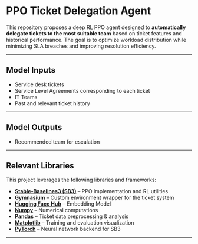 # PPO Ticket Delegation Agent

This repository proposes a deep RL PPO agent designed to **automatically delegate tickets to the most suitable team** based on ticket features and historical performance. The goal is to optimize workload distribution while minimizing SLA breaches and improving resolution efficiency.  

---

##  Model Inputs

- Service desk tickets
- Service Level Agreements corresponding to each ticket
- IT Teams
- Past and relevant ticket history
---

##  Model Outputs

- Recommended team for escalation
---
## Relevant Libraries

This project leverages the following libraries and frameworks:

- [**Stable-Baselines3 (SB3)**](https://stable-baselines3.readthedocs.io/) – PPO implementation and RL utilities  
- [**Gymnasium**](https://github.com/Farama-Foundation/Gymnasium) – Custom environment wrapper for the ticket system  
- [**Hugging Face Hub**](https://huggingface.co/) – Embedding Model   
- [**Numpy**](https://numpy.org/) – Numerical computations  
- [**Pandas**](https://pandas.pydata.org/) – Ticket data preprocessing & analysis  
- [**Matplotlib**](https://matplotlib.org/) – Training and evaluation visualization  
- [**PyTorch**](https://pytorch.org/) – Neural network backend for SB3  

---
